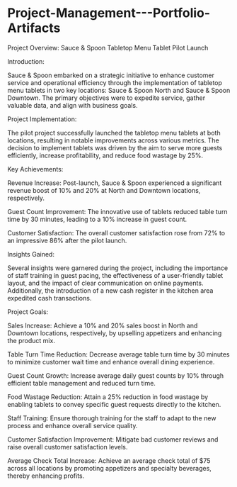 # Project-Management---Portfolio-Artifacts

Project Overview: Sauce & Spoon Tabletop Menu Tablet Pilot Launch

Introduction:

Sauce & Spoon embarked on a strategic initiative to enhance customer service and operational efficiency through the implementation of tabletop menu tablets in two key locations: Sauce & Spoon North and Sauce & Spoon Downtown. The primary objectives were to expedite service, gather valuable data, and align with business goals.

Project Implementation:

The pilot project successfully launched the tabletop menu tablets at both locations, resulting in notable improvements across various metrics. The decision to implement tablets was driven by the aim to serve more guests efficiently, increase profitability, and reduce food wastage by 25%.

Key Achievements:

Revenue Increase: Post-launch, Sauce & Spoon experienced a significant revenue boost of 10% and 20% at North and Downtown locations, respectively.

Guest Count Improvement: The innovative use of tablets reduced table turn time by 30 minutes, leading to a 10% increase in guest count.

Customer Satisfaction: The overall customer satisfaction rose from 72% to an impressive 86% after the pilot launch.

Insights Gained:

Several insights were garnered during the project, including the importance of staff training in guest pacing, the effectiveness of a user-friendly tablet layout, and the impact of clear communication on online payments. Additionally, the introduction of a new cash register in the kitchen area expedited cash transactions.

Project Goals:

Sales Increase: Achieve a 10% and 20% sales boost in North and Downtown locations, respectively, by upselling appetizers and enhancing the product mix.

Table Turn Time Reduction: Decrease average table turn time by 30 minutes to minimize customer wait time and enhance overall dining experience.

Guest Count Growth: Increase average daily guest counts by 10% through efficient table management and reduced turn time.

Food Wastage Reduction: Attain a 25% reduction in food wastage by enabling tablets to convey specific guest requests directly to the kitchen.

Staff Training: Ensure thorough training for the staff to adapt to the new process and enhance overall service quality.

Customer Satisfaction Improvement: Mitigate bad customer reviews and raise overall customer satisfaction levels.

Average Check Total Increase: Achieve an average check total of $75 across all locations by promoting appetizers and specialty beverages, thereby enhancing profits.
